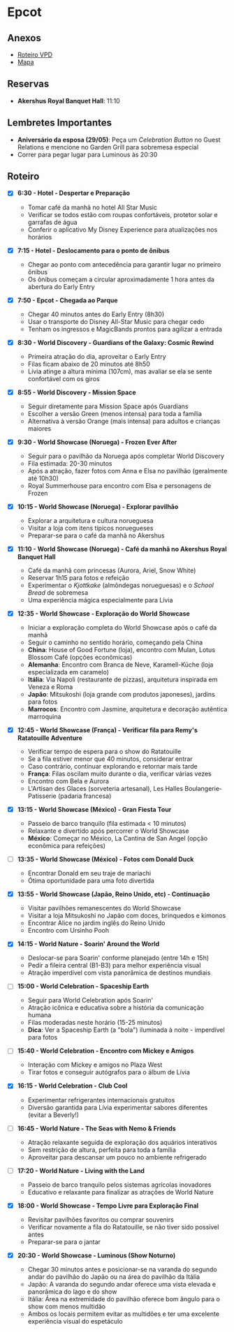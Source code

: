 # Epcot

## Anexos

- [Roteiro VPD](./Epcot/2025-04-Roteiro-Vai-Pra-Disney_-Epcot.pdf)
- [Mapa](./Epcot/06-2023-mapa-epcot.pdf)

## Reservas

- **Akershus Royal Banquet Hall**: 11:10

## Lembretes Importantes

- **Aniversário da esposa (29/05)**: Peça um *Celebration Button* no Guest Relations e mencione no Garden Grill para sobremesa especial
- Correr para pegar lugar para Luminous às 20:30

## Roteiro

- [x] **6:30 - Hotel - Despertar e Preparação**
  - Tomar café da manhã no hotel All Star Music
  - Verificar se todos estão com roupas confortáveis, protetor solar e garrafas de água
  - Conferir o aplicativo My Disney Experience para atualizações nos horários

- [x] **7:15 - Hotel - Deslocamento para o ponto de ônibus**
  - Chegar ao ponto com antecedência para garantir lugar no primeiro ônibus
  - Os ônibus começam a circular aproximadamente 1 hora antes da abertura do Early Entry

- [x] **7:50 - Epcot - Chegada ao Parque**
  - Chegar 40 minutos antes do Early Entry (8h30)
  - Usar o transporte do Disney All-Star Music para chegar cedo
  - Tenham os ingressos e MagicBands prontos para agilizar a entrada

- [x] **8:30 - World Discovery - Guardians of the Galaxy: Cosmic Rewind**
  - Primeira atração do dia, aproveitar o Early Entry
  - Filas ficam abaixo de 20 minutos até 8h50
  - Lívia atinge a altura mínima (107cm), mas avaliar se ela se sente confortável com os giros

- [x] **8:55 - World Discovery - Mission Space**
  - Seguir diretamente para Mission Space após Guardians
  - Escolher a versão Green (menos intensa) para toda a família
  - Alternativa à versão Orange (mais intensa) para adultos e crianças maiores

- [x] **9:30 - World Showcase (Noruega) - Frozen Ever After**
  - Seguir para o pavilhão da Noruega após completar World Discovery
  - Fila estimada: 20-30 minutos
  - Após a atração, fazer fotos com Anna e Elsa no pavilhão (geralmente até 10h30)
  - Royal Summerhouse para encontro com Elsa e personagens de Frozen

- [x] **10:15 - World Showcase (Noruega) - Explorar pavilhão**
  - Explorar a arquitetura e cultura norueguesa
  - Visitar a loja com itens típicos noruegueses
  - Preparar-se para o café da manhã no Akershus

- [x] **11:10 - World Showcase (Noruega) - Café da manhã no Akershus Royal Banquet Hall**
  - Café da manhã com princesas (Aurora, Ariel, Snow White)
  - Reservar 1h15 para fotos e refeição
  - Experimentar o *Kjottkake* (almôndegas norueguesas) e o *School Bread* de sobremesa
  - Uma experiência mágica especialmente para Lívia

- [x] **12:35 - World Showcase - Exploração do World Showcase**
  - Iniciar a exploração completa do World Showcase após o café da manhã
  - Seguir o caminho no sentido horário, começando pela China
  - **China**: House of Good Fortune (loja), encontro com Mulan, Lotus Blossom Café (opções econômicas)
  - **Alemanha**: Encontro com Branca de Neve, Karamell-Küche (loja especializada em caramelo)
  - **Itália**: Via Napoli (restaurante de pizzas), arquitetura inspirada em Veneza e Roma
  - **Japão**: Mitsukoshi (loja grande com produtos japoneses), jardins para fotos
  - **Marrocos**: Encontro com Jasmine, arquitetura e decoração autêntica marroquina

- [x] **12:45 - World Showcase (França) - Verificar fila para Remy's Ratatouille Adventure**
  - Verificar tempo de espera para o show do Ratatouille
  - Se a fila estiver menor que 40 minutos, considerar entrar
  - Caso contrário, continuar explorando e retornar mais tarde
  - **França**: Filas oscilam muito durante o dia, verificar várias vezes
  - Encontro com Bela e Aurora
  - L'Artisan des Glaces (sorveteria artesanal), Les Halles Boulangerie-Patisserie (padaria francesa)

- [x] **13:15 - World Showcase (México) - Gran Fiesta Tour**
  - Passeio de barco tranquilo (fila estimada < 10 minutos)
  - Relaxante e divertido após percorrer o World Showcase
  - **México**: Começar no México, La Cantina de San Angel (opção econômica para refeições)

- [ ] **13:35 - World Showcase (México) - Fotos com Donald Duck**
  - Encontrar Donald em seu traje de mariachi
  - Ótima oportunidade para uma foto divertida

- [x] **13:55 - World Showcase (Japão, Reino Unido, etc) - Continuação**
  - Visitar pavilhões remanescentes do World Showcase
  - Visitar a loja Mitsukoshi no Japão com doces, brinquedos e kimonos
  - Encontrar Alice no jardim inglês do Reino Unido
  - Encontro com Ursinho Pooh

- [x] **14:15 - World Nature - Soarin' Around the World**
  - Deslocar-se para Soarin' conforme planejado (entre 14h e 15h)
  - Pedir a fileira central (B1-B3) para melhor experiência visual
  - Atração imperdível com vista panorâmica de destinos mundiais

- [ ] **15:00 - World Celebration - Spaceship Earth**
  - Seguir para World Celebration após Soarin'
  - Atração icônica e educativa sobre a história da comunicação humana
  - Filas moderadas neste horário (15-25 minutos)
  - **Dica**: Ver a Spaceship Earth (a "bola") iluminada à noite - imperdível para fotos

- [ ] **15:40 - World Celebration - Encontro com Mickey e Amigos**
  - Interação com Mickey e amigos no Plaza West
  - Tirar fotos e conseguir autógrafos para o álbum de Lívia

- [x] **16:15 - World Celebration - Club Cool**
  - Experimentar refrigerantes internacionais gratuitos
  - Diversão garantida para Lívia experimentar sabores diferentes (evitar a Beverly!)

- [ ] **16:45 - World Nature - The Seas with Nemo & Friends**
  - Atração relaxante seguida de exploração dos aquários interativos
  - Sem restrição de altura, perfeita para toda a família
  - Aproveitar para descansar um pouco no ambiente refrigerado

- [ ] **17:20 - World Nature - Living with the Land**
  - Passeio de barco tranquilo pelos sistemas agrícolas inovadores
  - Educativo e relaxante para finalizar as atrações de World Nature

- [x] **18:00 - World Showcase - Tempo Livre para Exploração Final**
  - Revisitar pavilhões favoritos ou comprar souvenirs
  - Verificar novamente a fila do Ratatouille, se não tiver sido possível antes
  - Preparar-se para o jantar

- [x] **20:30 - World Showcase - Luminous (Show Noturno)**
  - Chegar 30 minutos antes e posicionar-se na varanda do segundo andar do pavilhão do Japão ou na área do pavilhão da Itália
  - Japão: A varanda do segundo andar oferece uma vista elevada e panorâmica do lago e do show
  - Itália: Área na extremidade do pavilhão oferece bom ângulo para o show com menos multidão
  - Ambos os locais permitem evitar as multidões e ter uma excelente experiência visual do espetáculo
